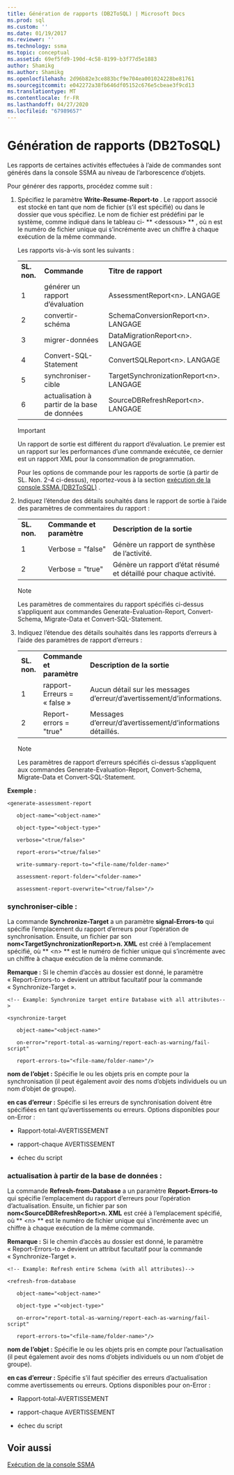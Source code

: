```yaml
---
title: Génération de rapports (DB2ToSQL) | Microsoft Docs
ms.prod: sql
ms.custom: ''
ms.date: 01/19/2017
ms.reviewer: ''
ms.technology: ssma
ms.topic: conceptual
ms.assetid: 69ef5fd9-190d-4c58-8199-b3f77d5e1883
author: Shamikg
ms.author: Shamikg
ms.openlocfilehash: 2d96b82e3ce883bcf9e704ea001024228be81761
ms.sourcegitcommit: e042272a38fb646df05152c676e5cbeae3f9cd13
ms.translationtype: MT
ms.contentlocale: fr-FR
ms.lasthandoff: 04/27/2020
ms.locfileid: "67989657"
---
```

# <a name="generating-reports-db2tosql"></a>Génération de rapports (DB2ToSQL)
Les rapports de certaines activités effectuées à l’aide de commandes sont générés dans la console SSMA au niveau de l’arborescence d’objets.  
  
Pour générer des rapports, procédez comme suit :  
  
1.  Spécifiez le paramètre **Write-Resume-Report-to** . Le rapport associé est stocké en tant que nom de fichier (s’il est spécifié) ou dans le dossier que vous spécifiez. Le nom de fichier est prédéfini par le système, comme indiqué dans le tableau ci- ** &lt;dessous&gt; ** , où n est le numéro de fichier unique qui s’incrémente avec un chiffre à chaque exécution de la même commande.  
  
    Les rapports vis-à-vis sont les suivants :  
  
    ||||  
    |-|-|-|  
    |**SL. non.**|**Commande**|**Titre de rapport**|  
    |1|générer un rapport d’évaluation|AssessmentReport&lt;n&gt;. LANGAGE|  
    |2|convertir-schéma|SchemaConversionReport&lt;n&gt;. LANGAGE|  
    |3|migrer-données|DataMigrationReport&lt;n&gt;. LANGAGE|  
    |4|Convert-SQL-Statement|ConvertSQLReport&lt;n&gt;. LANGAGE|  
    |5|synchroniser-cible|TargetSynchronizationReport&lt;n&gt;. LANGAGE|  
    |6|actualisation à partir de la base de données|SourceDBRefreshReport&lt;n&gt;. LANGAGE|  
  
    > [!IMPORTANT]  
    > Un rapport de sortie est différent du rapport d’évaluation. Le premier est un rapport sur les performances d’une commande exécutée, ce dernier est un rapport XML pour la consommation de programmation.  
  
    Pour les options de commande pour les rapports de sortie (à partir de SL. Non. 2-4 ci-dessus), reportez-vous à la section [exécution de la console SSMA &#40;DB2ToSQL&#41;](../../ssma/db2/executing-the-ssma-console-db2tosql.md) .  
  
2.  Indiquez l’étendue des détails souhaités dans le rapport de sortie à l’aide des paramètres de commentaires du rapport :  
  
    ||||  
    |-|-|-|  
    |**SL. non.**|**Commande et paramètre**|**Description de la sortie**|  
    |1|Verbose = "false"|Génère un rapport de synthèse de l’activité.|  
    |2|Verbose = "true"|Génère un rapport d’état résumé et détaillé pour chaque activité.|  
  
    > [!NOTE]  
    > Les paramètres de commentaires du rapport spécifiés ci-dessus s’appliquent aux commandes Generate-Evaluation-Report, Convert-Schema, Migrate-Data et Convert-SQL-Statement.  
  
3.  Indiquez l’étendue des détails souhaités dans les rapports d’erreurs à l’aide des paramètres de rapport d’erreurs :  
  
    ||||  
    |-|-|-|  
    |**SL. non.**|**Commande et paramètre**|**Description de la sortie**|  
    |1|rapport-Erreurs = « false »|Aucun détail sur les messages d’erreur/d’avertissement/d’informations.|  
    |2|Report-errors = "true"|Messages d’erreur/d’avertissement/d’informations détaillés.|  
  
    > [!NOTE]  
    > Les paramètres de rapport d’erreurs spécifiés ci-dessus s’appliquent aux commandes Generate-Evaluation-Report, Convert-Schema, Migrate-Data et Convert-SQL-Statement.  
  
**Exemple :**  
  
```  
<generate-assessment-report  
  
   object-name="<object-name>"  
  
   object-type="<object-type>"  
  
   verbose="<true/false>"  
  
   report-erors="<true/false>"  
  
   write-summary-report-to="<file-name/folder-name>"  
  
   assessment-report-folder="<folder-name>"  
  
   assessment-report-overwrite="<true/false>"/>  
```  
  
### <a name="synchronize-target"></a>synchroniser-cible :  
La commande **Synchronize-Target** a un paramètre **signal-Errors-to** qui spécifie l’emplacement du rapport d’erreurs pour l’opération de synchronisation. Ensuite, un fichier par son **nom&lt;TargetSynchronizationReport&gt;n. XML** est créé à l’emplacement spécifié, où ** &lt;n&gt; ** est le numéro de fichier unique qui s’incrémente avec un chiffre à chaque exécution de la même commande.  
  
**Remarque :** Si le chemin d’accès au dossier est donné, le paramètre « Report-Errors-to » devient un attribut facultatif pour la commande « Synchronize-Target ».  
  
```  
<!-- Example: Synchronize target entire Database with all attributes-->  
  
<synchronize-target  
  
   object-name="<object-name>"  
  
   on-error="report-total-as-warning/report-each-as-warning/fail-script"  
  
   report-errors-to="<file-name/folder-name>"/>  
```  
**nom de l’objet :** Spécifie le ou les objets pris en compte pour la synchronisation (il peut également avoir des noms d’objets individuels ou un nom d’objet de groupe).  
  
**en cas d’erreur :** Spécifie si les erreurs de synchronisation doivent être spécifiées en tant qu’avertissements ou erreurs. Options disponibles pour on-Error :  
  
-   Rapport-total-AVERTISSEMENT  
  
-   rapport-chaque AVERTISSEMENT  
  
-   échec du script  
  
### <a name="refresh-from-database"></a>actualisation à partir de la base de données :  
La commande **Refresh-from-Database** a un paramètre **Report-Errors-to** qui spécifie l’emplacement du rapport d’erreurs pour l’opération d’actualisation. Ensuite, un fichier par son **nom&lt;SourceDBRefreshReport&gt;n. XML** est créé à l’emplacement spécifié, où ** &lt;n&gt; ** est le numéro de fichier unique qui s’incrémente avec un chiffre à chaque exécution de la même commande.  
  
**Remarque :** Si le chemin d’accès au dossier est donné, le paramètre « Report-Errors-to » devient un attribut facultatif pour la commande « Synchronize-Target ».  
  
```  
<!-- Example: Refresh entire Schema (with all attributes)-->  
  
<refresh-from-database  
  
   object-name="<object-name>"  
  
   object-type ="<object-type>"  
  
   on-error="report-total-as-warning/report-each-as-warning/fail-script"  
  
   report-errors-to="<file-name/folder-name>"/>  
```  
**nom de l’objet :** Spécifie le ou les objets pris en compte pour l’actualisation (il peut également avoir des noms d’objets individuels ou un nom d’objet de groupe).  
  
**en cas d’erreur :** Spécifie s’il faut spécifier des erreurs d’actualisation comme avertissements ou erreurs. Options disponibles pour on-Error :  
  
-   Rapport-total-AVERTISSEMENT  
  
-   rapport-chaque AVERTISSEMENT  
  
-   échec du script  
  
## <a name="see-also"></a>Voir aussi  
[Exécution de la console SSMA](https://msdn.microsoft.com/ce63f633-067d-4f04-b8e9-e1abd7ec740b)  
  
